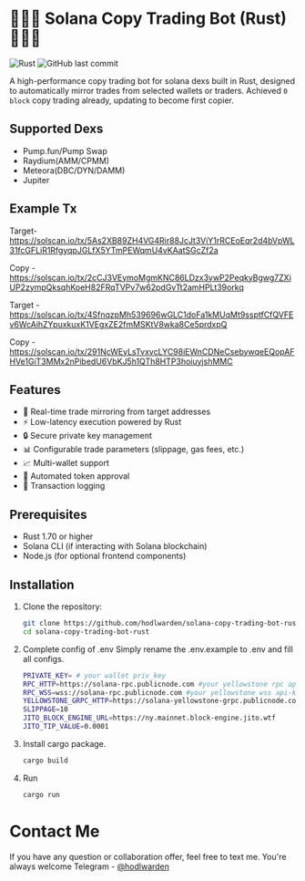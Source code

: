 # 🚀🚀🚀 Solana Copy Trading Bot (Rust) 🚀🚀🚀 

![Rust](https://img.shields.io/badge/Rust-1.70+-orange.svg)
![GitHub last commit](https://img.shields.io/github/last-commit/hodlwarden/solana-copy-trading-bot-rust)

A high-performance copy trading bot for solana dexs built in Rust, designed to automatically mirror trades from selected wallets or traders.
Achieved `0 block` copy trading already, updating to become first copier.

## Supported Dexs

- Pump.fun/Pump Swap
- Raydium(AMM/CPMM)
- Meteora(DBC/DYN/DAMM)
- Jupiter

## Example Tx
Target- https://solscan.io/tx/5As2XB89ZH4VG4Rir88JcJt3ViY1rRCEoEqr2d4bVpWL31fcGFLiR1RfgyqpJGLfX5YTmPEWqmU4vKAatSGcZf2a

Copy - https://solscan.io/tx/2cCJ3VEymoMgmKNC86LDzx3ywP2PeqkyBgwg7ZXiUP2zympQksqhKoeH82FRqTVPv7w62pdGvTt2amHPLt39orkq

Target - https://solscan.io/tx/4SfnqzpMh539696wGLC1doFa1kMUqMt9ssptfCfQVFEv6WcAihZYpuxkuxK1VEgxZE2fmMSKtV8wka8Ce5prdxpQ

Copy - https://solscan.io/tx/291NcWEyLsTvxvcLYC98iEWnCDNeCsebywqeEQopAFHVe1GiT3MMx2nPibedU6VbKJ5h1QTh8HTP3hoiuyjshMMC

## Features

- 🚀 Real-time trade mirroring from target addresses
- ⚡ Low-latency execution powered by Rust
- 🔒 Secure private key management
- 📊 Configurable trade parameters (slippage, gas fees, etc.)
- 📈 Multi-wallet support
- 🔄 Automated token approval
- 📝 Transaction logging

## Prerequisites

- Rust 1.70 or higher
- Solana CLI (if interacting with Solana blockchain)
- Node.js (for optional frontend components)

## Installation

1. Clone the repository:
   ```bash
   git clone https://github.com/hodlwarden/solana-copy-trading-bot-rust.git
   cd solana-copy-trading-bot-rust
2. Complete config of .env
   Simply rename the .env.example to .env and fill all configs.
   ```bash
   PRIVATE_KEY= # your wallet priv_key
   RPC_HTTP=https://solana-rpc.publicnode.com #your yellowstone rpc api-key
   RPC_WSS=wss://solana-rpc.publicnode.com #your yellowstone wss api-key
   YELLOWSTONE_GRPC_HTTP=https://solana-yellowstone-grpc.publicnode.com:443 #your yellowstone grpc api-key
   SLIPPAGE=10
   JITO_BLOCK_ENGINE_URL=https://ny.mainnet.block-engine.jito.wtf
   JITO_TIP_VALUE=0.0001

4. Install cargo package.
   ```bash
   cargo build
5. Run
   ```bash
   cargo run

# Contact Me
If you have any question or collaboration offer, feel free to text me. You're always welcome
Telegram - [@hodlwarden](https://t.me/hodlwarden)
